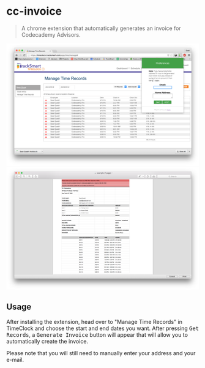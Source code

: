 # cc-invoice
> A chrome extension that automatically generates an invoice for Codecademy Advisors.

![](screenshot.png)
![](screenshot2.png)

## Usage
After installing the extension, head over to "Manage Time Records" in TimeClock and choose the start and end dates you want. After pressing <kbd>Get Records</kbd>, a <kbd>Generate Invoice</kbd> button will appear that will allow you to automatically create the invoice.

Please note that you will still need to manually enter your address and your e-mail.
